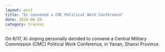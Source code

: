 ```yaml
---
layout: post
title: "Xi convened a CMC Political Work Conference"
date: 2024-06-20
category: tracexi
---
```


On 6/17, Xi Jinping personally decided to convene a Central Military Commission (CMC) Political Work Conference, in Yanan, Shanxi Province.
